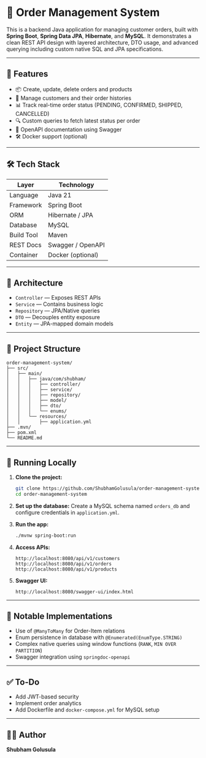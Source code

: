 # 🛒 Order Management System

This is a backend Java application for managing customer orders, built with **Spring Boot**, **Spring Data JPA**, **Hibernate**, and **MySQL**. It demonstrates a clean REST API design with layered architecture, DTO usage, and advanced querying including custom native SQL and JPA specifications.

---

## 🚀 Features

* 📦 Create, update, delete orders and products
* 👤 Manage customers and their order histories
* 📊 Track real-time order status (PENDING, CONFIRMED, SHIPPED, CANCELLED)
* 🔍 Custom queries to fetch latest status per order
* 📄 OpenAPI documentation using Swagger
* 🛠️ Docker support (optional)

---

## 🛠️ Tech Stack

| Layer      | Technology        |
| ---------- | ----------------- |
| Language   | Java 21           |
| Framework  | Spring Boot       |
| ORM        | Hibernate / JPA   |
| Database   | MySQL             |
| Build Tool | Maven             |
| REST Docs  | Swagger / OpenAPI |
| Container  | Docker (optional) |

---

## 🧱 Architecture

* `Controller` — Exposes REST APIs
* `Service` — Contains business logic
* `Repository` — JPA/Native queries
* `DTO` — Decouples entity exposure
* `Entity` — JPA-mapped domain models

---

## 📂 Project Structure

```
order-management-system/
├── src/
│   ├── main/
│   │   ├── java/com/shubham/
│   │   │   ├── controller/
│   │   │   ├── service/
│   │   │   ├── repository/
│   │   │   ├── model/
│   │   │   ├── dto/
│   │   │   └── enums/
│   │   └── resources/
│   │       ├── application.yml
├── .mvn/
├── pom.xml
└── README.md
```

---

## 🧪 Running Locally

1. **Clone the project:**

   ```bash
   git clone https://github.com/ShubhamGolusula/order-management-system.git
   cd order-management-system
   ```

2. **Set up the database:**
   Create a MySQL schema named `orders_db` and configure credentials in `application.yml`.

3. **Run the app:**

   ```bash
   ./mvnw spring-boot:run
   ```

4. **Access APIs:**

   ```
   http://localhost:8080/api/v1/customers
   http://localhost:8080/api/v1/orders
   http://localhost:8080/api/v1/products
   ```

5. **Swagger UI:**

   ```
   http://localhost:8080/swagger-ui/index.html
   ```

---

## 🧠 Notable Implementations

* Use of `@ManyToMany` for Order-Item relations
* Enum persistence in database with `@Enumerated(EnumType.STRING)`
* Complex native queries using window functions (`RANK`, `MIN OVER PARTITION`)
* Swagger integration using `springdoc-openapi`

---

## ✅ To-Do

* Add JWT-based security
* Implement order analytics
* Add Dockerfile and `docker-compose.yml` for MySQL setup

---

## 👨‍💻 Author

**Shubham Golusula**
